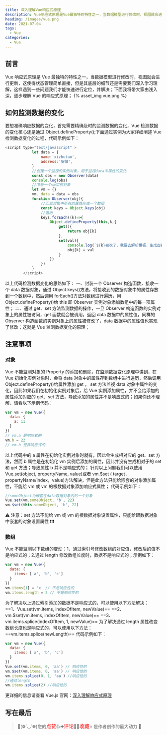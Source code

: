 ```yaml
---
title: 深入理解Vue响应式原理
description: Vue响应式原理是Vue最独特的特性之一，当数据模型进行修改时，视图就会进行更新，这使得状态管理简单直接，但是其底层的细节还是需要我们深入学习理解，这样遇到一些问题我们才能快速进行定位，并解决；下面我将带大家由浅入深，逐步理解Vue的响应式原理；
headimg: /images/vue.png
date: 2021-07-04
tags:
  - Vue
categories:
  - Vue
---
```


## 前言

Vue 响应式原理是 Vue 最独特的特性之一，当数据模型进行修改时，视图就会进行更新，这使得状态管理简单直接，但是其底层的细节还是需要我们深入学习理解，这样遇到一些问题我们才能快速进行定位，并解决；下面我将带大家由浅入深，逐步理解 Vue 的响应式原理；
{% asset_img vue.png %}

## 如何监测数据的变化

要想准确响应数据的变化，首先需要精确及时的监测数据的变化，Vue 检测数据的变化核心还是通过 Object.defineProperty();下面通过实例为大家详细阐述 Vue 检测数据变化的过程，代码示例如下：

```javascript
<script type="text/javascript" >
			let data = {
				name:'xizhutao',
				address:'安徽',
			}
			//创建一个监视的实例对象，用于监视data中属性的变化
			const obs = new Observer(data)
			console.log(obs)
			//准备一个vm实例对象
			let vm = {}
			vm._data = data = obs
			function Observer(obj){
				//汇总对象中所有的属性形成一个数组
				const keys = Object.keys(obj)
				//遍历
				keys.forEach((k)=>{
					Object.defineProperty(this,k,{
						get(){
							return obj[k]
						},
						set(val){
							console.log(`${k}被改了，我要去解析模板，生成虚拟DOM.....我要开始忙了`)
							obj[k] = val
						}
					})
				})
			}
		</script>
```

以上代码检测数据变化的思路如下：
一、封装一个 Observer 构造函数，接收一个 data 数据对象，通过 Object.keys()方法，将接收到的数据对象中的属性存放到一个数组中，然后调用 forEach()方法对数组进行遍历，用 Object.defineProperty()给 this 即 Observer 实例对象添加数组中的每一项属性；
二、通过 get、set 方法监测数据的操作，一旦 Observer 构造函数的实例对象上的属性被访问，get 函数就会被调用，返回 data 数据中的属性值，同样的 Observer 构造函数的实例对象上的属性被修改了，data 数据中的属性值也实现了修改；这就是 Vue 监测数据变化的原理；

## 注意事项

### 对象

Vue 不能监测对象的 Property 的添加和删除，在监测数据变化原理中讲到，在 Vue 初始化实例对象时，会将 data 对象中的属性存到数组中进行遍历，然后调用 Object.defineProperty()给属性添加 get ， set 方法监视 data 对象中属性的变化，因此如果我们在初始化实例对象后，给 Vue 实例添加属性，并不会给添加的属性添加对应的 get、set 方法，导致添加的属性并不是响应式的；如果你还不理解，请看以下示例代码：

```javascript
var vm = new Vue({
  data: {
    a: 11
  }
})
// vm.a 是响应式的
vm.b = 22
// vm.b 是非响应式的
```

以上代码中的 a 属性在初始化实例对象时就有，因此会生成相对应的 get、set 方法，然而 b 属性是在初始化 vm 实例后添加的属性，因此并没有生成相对于的 set 和 get 方法；导致属性 b 并不是响应式的；
针对以上问题我们可以使用 Vue.set(object, propertyName, value)或者 vm.$set ( target，propertyName/index，value)方法解决，但是此方法只能给嵌套的对象添加属性，不能给 vm 或 vm 的根数据对象添加响应式属性；
代码示例如下：

```javascript
//someObject为嵌套在data数据对象内的一个对象
Vue.set(vm.someObject, 'b', 22)
vm.$set(this.someObject, 'b', 22)
```

⚠ 注意：set 方法不能给 vm 或 vm 的根数据对象设置属性，只能给跟数据对象中嵌套的对象设置属性 ❗❗❗

### 数组

Vue 不能监测以下数组的变动：1、通过索引号修改数组的对应值，修改后的值不是响应式的；2.通过 length 修改数组长度时，数据不是响应式的；示例如下：

```javascript
var vm = new Vue({
  data: {
    items: ['a', 'b', 'c']
  }
})
vm.items[1] = 'x' // 不是响应性的
vm.items.length = 2 // 不是响应性的
```

为了解决以上通过索引添加的数据不是响应式的，可以使用以下方法解决：
==1、Vue.set(vm.items, indexOfItem, newValue)==
==2、vm.$set(vm.items, indexOfItem, newValue)==
==3、vm.items.splice(indexOfItem, 1, newValue)==
为了解决通过 length 属性改变数组长度也是响应式的，可以使用以下方法：
==vm.items.splice(newLength)==
代码示例如下：

```javascript
var vm = new Vue({
  data: {
    items: ['a', 'b', 'c']
  }
})
Vue.set(vm.items, 0, 'aa') // 响应性的
vm.$set(vm.items, 0, 'aa') // 响应性的
vm.items.splice(0, 1, 'aa') //响应性的
//通过length
vm.items.splice(2) //响应性的
```

更详细的信息请查看 Vue.js 官网：[深入理解响应式原理](https://cn.vuejs.org/v2/guide/reactivity.html)

## 写在最后

> 🥂(❁´◡`❁)您的<font  color=red size=3>点赞</font>👍➕<font  color=red size=3>评论</font>📝➕<font  color=red size=3>收藏</font>⭐ 是作者创作的最大动力 🤞
